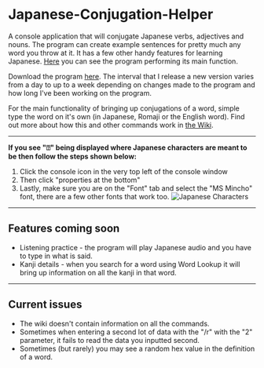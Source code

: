 # Japanese-Conjugation-Helper
A console application that will conjugate Japanese verbs, adjectives and nouns. The program can create example sentences for pretty much any word you throw at it. It has a few other handy features for learning Japanese. [Here](https://imgur.com/DlKXeyl) you can see the program performing its main function.

Download the program [here](https://github.com/hopto-dot/Japanese-Conjugation-Helper/releases). The interval that I release a new version varies from a day to up to a week depending on changes made to the program and how long I've been working on the program.

For the main functionality of bringing up conjugations of a word, simple type the word on it's own (in Japanese, Romaji or the English word). Find out more about how this and other commands work in [the Wiki](https://github.com/hopto-dot/Japanese-Conjugation-Helper/wiki/How-to-use).

***

**If you see "⍰" being displayed where Japanese characters are meant to be then follow the steps shown below:**
1. Click the console icon in the very top left of the console window
2. Then click "properties at the bottom"
3. Lastly, make sure you are on the "Font" tab and select the "MS Mincho" font, there are a few other fonts that work too.
![Japanese Characters](https://i.imgur.com/x7gDhB9.png)

***
## Features coming soon
* Listening practice - the program will play Japanese audio and you have to type in what is said.
* Kanji details - when you search for a word using Word Lookup it will bring up information on all the kanji in that word.
***

## Current issues

* The wiki doesn't contain information on all the commands.
* Sometimes when entering a second lot of data with the "/r" with the "2" parameter, it fails to read the data you inputted second.
* Sometimes (but rarely) you may see a random hex value in the definition of a word.
